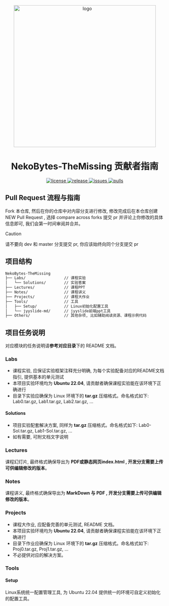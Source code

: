 <div align="center">
  <img src="https://cdn.xyxsw.site/hdu-cs-wiki%20full.svg" alt="logo" width="450rem" height="450rem"/>
</div>
<h1 align="center">NekoBytes-TheMissing 贡献者指南</h1>
<p align="center">
  <a href="https://github.com/E1PsyCongroo/NekoBytes-TheMissing/blob/master/LICENSE">
    <img src="https://img.shields.io/github/license/E1PsyCongroo/NekoBytes-TheMissing?color=red" alt="license">
  </a>
  <a href="https://github.com/E1PsyCongroo/NekoBytes-TheMissing/releases">
    <img src="https://img.shields.io/github/v/release/E1PsyCongroo/NekoBytes-TheMissing?color=purple&include_prereleases" alt="release">
  </a>
  <a href="https://github.com/E1PsyCongroo/NekoBytes-TheMissing/issues">
    <img src="https://img.shields.io/github/issues/E1PsyCongroo/NekoBytes-TheMissing?color=lightgreen" alt="issues">
  </a>
  <a href="https://github.com/E1PsyCongroo/NekoBytes-TheMissing/pulls">
    <img src="https://img.shields.io/github/issues-pr/E1PsyCongroo/NekoBytes-TheMissing?color=lightgreen" alt="pulls">
  </a>
</p>

## Pull Request 流程与指南

Fork 本仓库, 然后在你的仓库中对内容分支进行修改, 修改完成后在本仓库创建 NEW Pull Request , 选择 compare across forks 提交 pr 并评论上你修改的具体信息即可, 我们会第一时间审阅并合并。

> [!CAUTION]
> 请不要向 dev 和 master 分支提交 pr, 你应该始终向同个分支提交 pr

## 项目结构

```bash
NekoBytes-TheMissing
├── Labs/                 // 课程实验
│   └── Solutions/        // 实验答案
├── Lectures/             // 课程PPT
├── Notes/                // 课程讲义
├── Projects/             // 课程大作业
├── Tools/                // 工具
│   ├── Setup/            // Linux初始化配置工具
│   └── jyyslide-md/      // jyyslide前端ppt工具
├── Others/               // 其他杂项, 比如辅助阅读资源、课程示例代码
```

## 项目任务说明

对应模块的任务说明请**参考对应目录**下的 README 文档。

### Labs

- 课程实验, 应保证实验框架注释充分明确, 为每个实验配备对应的README文档指引, 提供基本的单元测试
- 本项目实验环境均为 **Ubuntu 22.04**, 请贡献者确保课程实验能在该环境下正确进行
- 目录下实验应确保为 Linux 环境下的 **tar.gz** 压缩格式。命名格式如下: Lab0.tar.gz, Lab1.tar.gz, Lab2.tar.gz, ...

#### Solutions

- 项目实验配套解决方案, 同样为 **tar.gz** 压缩格式。命名格式如下: Lab0-Sol.tar.gz, Lab1-Sol.tar.gz, ...
- 如有需要, 可附文档文字说明

### Lectures

课程幻灯片, 最终格式确保导出为 **PDF或静态网页index.html , 开发分支需要上传可供编辑修改的版本**。

### Notes

课程讲义, 最终格式确保导出为 **MarkDown 与 PDF , 开发分支需要上传可供编辑修改的版本**。

### Projects

- 课程大作业, 应配备完善的单元测试, README 文档。
- 本项目实验环境均为 **Ubuntu 22.04**, 请贡献者确保课程实验能在该环境下正确进行
- 目录下作业应确保为 Linux 环境下的 **tar.gz** 压缩格式。命名格式如下: Proj0.tar.gz, Proj1.tar.gz, ...
- 不必提供对应的解决方案。

### Tools

#### Setup

Linux系统统一配置管理工具, 为 Ubuntu 22.04 提供统一的环境可自定义初始化的配置工具。
